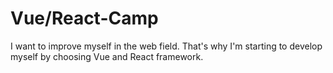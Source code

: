 # Vue/React-Camp
I want to improve myself in the web field. That's why I'm starting to develop myself by choosing Vue and React framework.
